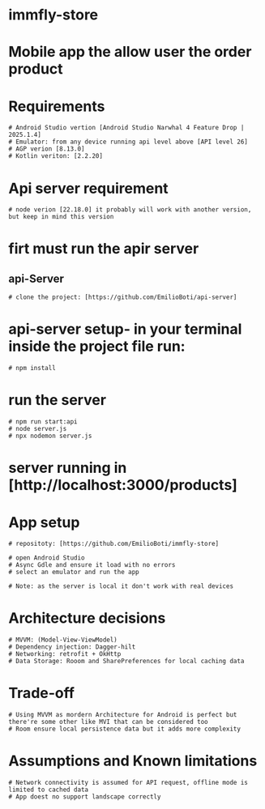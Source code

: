 # immfly-store

# Mobile app the allow user the order product

# Requirements

    # Android Studio vertion [Android Studio Narwhal 4 Feature Drop | 2025.1.4]
    # Emulator: from any device running api level above [API level 26]
    # AGP verion [8.13.0]
    # Kotlin veriton: [2.2.20]

# Api server requirement

    # node verion [22.18.0] it probably will work with another version, but keep in mind this version

# firt must run the apir server


## api-Server
    # clone the project: [https://github.com/EmilioBoti/api-server]
 
# api-server setup- in your terminal inside the project file run:
    
    # npm install

# run the server
    # npm run start:api
    # node server.js
    # npx nodemon server.js

# server running in [http://localhost:3000/products]

# App setup

    # repositoty: [https://github.com/EmilioBoti/immfly-store]

    # open Android Studio
    # Async Gdle and ensure it load with no errors
    # select an emulator and run the app

    # Note: as the server is local it don't work with real devices

# Architecture decisions

    # MVVM: (Model-View-ViewModel)
    # Dependency injection: Dagger-hilt
    # Networking: retrofit + OkHttp
    # Data Storage: Rooom and SharePreferences for local caching data

# Trade-off
    # Using MVVM as mordern Architecture for Android is perfect but there're some other like MVI that can be considered too
    # Room ensure local persistence data but it adds more complexity


# Assumptions and Known limitations
    # Network connectivity is assumed for API request, offline mode is limited to cached data
    # App doest no support landscape correctly